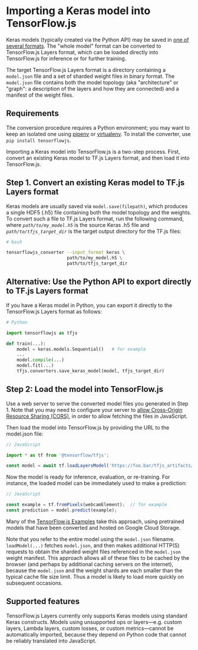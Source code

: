 # Importing a Keras model into TensorFlow.js

Keras models (typically created via the Python API) may be saved in [one of several formats](https://keras.io/getting-started/faq/#how-can-i-save-a-keras-model).  The "whole model" format can be converted to TensorFlow.js Layers format, which can be loaded directly into TensorFlow.js for inference or for further training.

The target TensorFlow.js Layers format is a directory containing a `model.json` file and a set of sharded weight files in binary format.  The `model.json` file contains both the model topology (aka "architecture" or "graph": a description of the layers and how they are connected) and a manifest of the weight files.

## Requirements

The conversion procedure requires a Python environment; you may want to keep an isolated one using [pipenv](https://github.com/pypa/pipenv) or [virtualenv](https://virtualenv.pypa.io).  To install the converter, use `pip install tensorflowjs`.

Importing a Keras model into TensorFlow.js is a two-step process. First, convert an existing Keras model to TF.js Layers format, and then load it into TensorFlow.js.

## Step 1. Convert an existing Keras model to TF.js Layers format

Keras models are usually saved via `model.save(filepath)`, which produces a single HDF5 (.h5) file containing both the model topology and the weights.  To convert such a file to TF.js Layers format, run the following command, where _`path/to/my_model.h5`_ is the source Keras .h5 file and _`path/to/tfjs_target_dir`_ is the target output directory for the TF.js files:


```sh
# bash

tensorflowjs_converter --input_format keras \
                       path/to/my_model.h5 \
                       path/to/tfjs_target_dir
```

## Alternative: Use the Python API to export directly to TF.js Layers format

If you have a Keras model in Python, you can export it directly to the TensorFlow.js Layers format as follows:

```py
# Python

import tensorflowjs as tfjs

def train(...):
    model = keras.models.Sequential()   # for example
    ...
    model.compile(...)
    model.fit(...)
    tfjs.converters.save_keras_model(model, tfjs_target_dir)
```

## Step 2: Load the model into TensorFlow.js

Use a web server to serve the converted model files you generated in Step 1.  Note that you may need to configure your server to [allow Cross-Origin Resource Sharing (CORS)](https://enable-cors.org/), in order to allow fetching the files in JavaScript.

Then load the model into TensorFlow.js by providing the URL to the model.json file:

```js
// JavaScript

import * as tf from '@tensorflow/tfjs';

const model = await tf.loadLayersModel('https://foo.bar/tfjs_artifacts/model.json');
```

Now the model is ready for inference, evaluation, or re-training.  For instance, the loaded model can be immediately used to make a prediction:

```js
// JavaScript

const example = tf.fromPixels(webcamElement);  // for example
const prediction = model.predict(example);
```

Many of the [TensorFlow.js Examples](https://github.com/tensorflow/tfjs-examples) take this approach, using pretrained models that have been converted and hosted on Google Cloud Storage.

Note that you refer to the entire model using the `model.json` filename.  `loadModel(...)` fetches `model.json`, and then makes additional HTTP(S) requests to obtain the sharded weight files referenced in the `model.json` weight manifest.  This approach allows all of these files to be cached by the browser (and perhaps by additional caching servers on the internet), because the `model.json` and the weight shards are each smaller than the typical cache file size limit.  Thus a model is likely to load more quickly on subsequent occasions.

## Supported features

TensorFlow.js Layers currently only supports Keras models using standard Keras constructs.
Models using unsupported ops or layers—e.g. custom layers, Lambda layers, custom losses, or custom metrics—cannot be automatically imported, because they depend on Python code that cannot be reliably translated into JavaScript.